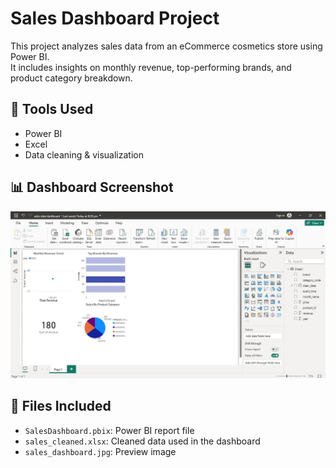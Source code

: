 # Sales Dashboard Project

This project analyzes sales data from an eCommerce cosmetics store using Power BI.  
It includes insights on monthly revenue, top-performing brands, and product category breakdown.

## 🔧 Tools Used
- Power BI
- Excel
- Data cleaning & visualization

## 📊 Dashboard Screenshot
![Dashboard Preview](sales_dashboard.jpg)

## 📁 Files Included
- `SalesDashboard.pbix`: Power BI report file
- `sales_cleaned.xlsx`: Cleaned data used in the dashboard
- `sales_dashboard.jpg`: Preview image
